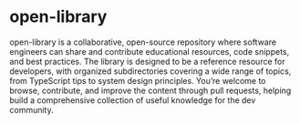 # open-library
open-library is a collaborative, open-source repository where software engineers can share and contribute educational resources, code snippets, and best practices.
The library is designed to be a reference resource for developers, with organized subdirectories covering a wide range of topics, from TypeScript tips to system design principles. You’re welcome to browse, contribute, and improve the content through pull requests, helping build a comprehensive collection of useful knowledge for the dev community.
